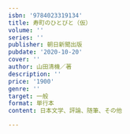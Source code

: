 ```yaml
---
isbn: '9784023319134'
title: 寿町のひとびと（仮）
volume: ''
series: ''
publisher: 朝日新聞出版
pubdate: '2020-10-20'
cover: ''
author: 山田清機／著
description: ''
price: '1900'
genre: ''
target: 一般
format: 単行本
content: 日本文学、評論、随筆、その他

---
```

